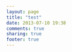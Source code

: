 ```yaml
---
layout: page
title: "test"
date: 2013-07-10 19:38
comments: true
sharing: true
footer: true
---
```

